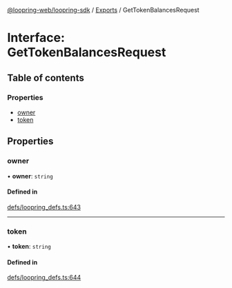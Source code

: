 [@loopring-web/loopring-sdk](../README.md) / [Exports](../modules.md) / GetTokenBalancesRequest

# Interface: GetTokenBalancesRequest

## Table of contents

### Properties

- [owner](GetTokenBalancesRequest.md#owner)
- [token](GetTokenBalancesRequest.md#token)

## Properties

### owner

• **owner**: `string`

#### Defined in

[defs/loopring_defs.ts:643](https://github.com/Loopring/loopring_sdk/blob/cd42b57/src/defs/loopring_defs.ts#L643)

___

### token

• **token**: `string`

#### Defined in

[defs/loopring_defs.ts:644](https://github.com/Loopring/loopring_sdk/blob/cd42b57/src/defs/loopring_defs.ts#L644)
